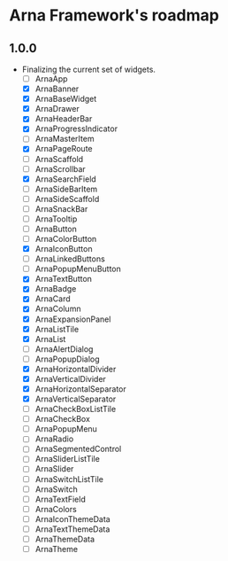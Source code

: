# Arna Framework's roadmap

## 1.0.0

- Finalizing the current set of widgets.
  - [ ] ArnaApp
  - [x] ArnaBanner
  - [x] ArnaBaseWidget
  - [x] ArnaDrawer
  - [x] ArnaHeaderBar
  - [x] ArnaProgressIndicator
  - [ ] ArnaMasterItem
  - [x] ArnaPageRoute
  - [ ] ArnaScaffold
  - [ ] ArnaScrollbar
  - [x] ArnaSearchField
  - [ ] ArnaSideBarItem
  - [ ] ArnaSideScaffold
  - [ ] ArnaSnackBar
  - [ ] ArnaTooltip
  - [ ] ArnaButton
  - [ ] ArnaColorButton
  - [x] ArnaIconButton
  - [ ] ArnaLinkedButtons
  - [ ] ArnaPopupMenuButton
  - [x] ArnaTextButton
  - [x] ArnaBadge
  - [x] ArnaCard
  - [x] ArnaColumn
  - [x] ArnaExpansionPanel
  - [x] ArnaListTile
  - [x] ArnaList
  - [ ] ArnaAlertDialog
  - [ ] ArnaPopupDialog
  - [x] ArnaHorizontalDivider
  - [x] ArnaVerticalDivider
  - [x] ArnaHorizontalSeparator
  - [x] ArnaVerticalSeparator
  - [ ] ArnaCheckBoxListTile
  - [ ] ArnaCheckBox
  - [ ] ArnaPopupMenu
  - [ ] ArnaRadio
  - [ ] ArnaSegmentedControl
  - [ ] ArnaSliderListTile
  - [ ] ArnaSlider
  - [ ] ArnaSwitchListTile
  - [ ] ArnaSwitch
  - [ ] ArnaTextField
  - [ ] ArnaColors
  - [ ] ArnaIconThemeData
  - [ ] ArnaTextThemeData
  - [ ] ArnaThemeData
  - [ ] ArnaTheme
